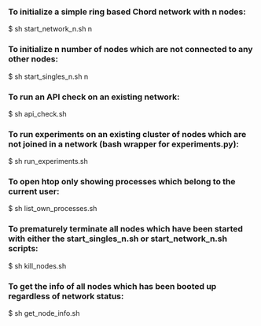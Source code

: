 ### To initialize a simple ring based Chord network with n nodes:
$ sh start_network_n.sh n

### To initialize n number of nodes which are not connected to any other nodes:
$ sh start_singles_n.sh n

### To run an API check on an existing network:
$ sh api_check.sh

### To run experiments on an existing cluster of nodes which are not joined in a network (bash wrapper for experiments.py):
$ sh run_experiments.sh

### To open htop only showing processes which belong to the current user:
$ sh list_own_processes.sh

### To prematurely terminate all nodes which have been started with either the start_singles_n.sh or start_network_n.sh scripts:
$ sh kill_nodes.sh

### To get the info of all nodes which has been booted up regardless of network status:
$ sh get_node_info.sh

